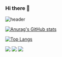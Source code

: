 ### Hi there 👋

<!--
**gimgiyeong052/gimgiyeong052** is a ✨ _special_ ✨ repository because its `README.md` (this file) appears on your GitHub profile.

Here are some ideas to get you started:

- 🔭 I’m currently working on ...
- 🌱 I’m currently learning ...
- 👯 I’m looking to collaborate on ...
- 🤔 I’m looking for help with ...
- 💬 Ask me about ...
- 📫 How to reach me: ...
- 😄 Pronouns: ...
- ⚡ Fun fact: ...
-->

![header](https://capsule-render.vercel.app/api?type=waving&height=180&text=Front-End%20개발자%20김기영&fontAlign=50&fontAlignY=40&color=gradient)

[![Anurag's GitHub stats](https://github-readme-stats.vercel.app/api?username=gyeongisung)](https://github.com/gyeongisung/github-readme-stats)

[![Top Langs](https://github-readme-stats.vercel.app/api/top-langs/?username=gyeongisung)](https://github.com/gyeongisung/github-readme-stats)

<img src="https://img.shields.io/badge/React-61DAFB?style=flat&logo=React&logoColor=white"/>
<img src="https://img.shields.io/badge/JavaScript-F7DF1E?style=flat&logo=JavaScript&logoColor=white"/>
<img src="https://img.shields.io/badge/HTML-E34F26?style=flat&logo=HTMLt&logoColor=white"/>

